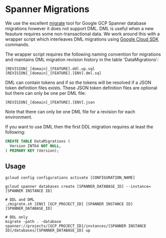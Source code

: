 # Spanner Migrations

We use the excellent [migrate](https://github.com/golang-migrate/migrate) tool for Google GCP Spanner database migrations however it does not support DML.
DML is useful when a new feauture requires some non-transactional data.
We work around this with a wrapper script which interleaves DML migrations using [Google Cloud SDK](https://cloud.google.com/sdk/install) commands.

The wrapper script requires the following naming convention for migrations and maintains DML migration revision history in the table 'DataMigrations':

    [REVISION]_[domain]_[FEATURE].ddl.up.sql
    [REVISION]_[domain]_[FEATURE].[ENV].dml.sql

DML can contain tokens and if so the tokens will be resolved if a JSON token definition files exists.
These JSON token definition files are optional but there can only be one per DML file:

    [REVISION]_[domain]_[FEATURE].[ENV].json

Note that there can only be one DML file for a revision for each environment.

If you want to use DML then the first DDL migration requires at least the following:

```sql
CREATE TABLE DataMigrations (
  Version INT64 NOT NULL,
) PRIMARY KEY (Version);
```

## Usage

```shell
gcloud config configurations activate [CONFIGURATION_NAME]

gcloud spanner databases create [SPANNER_DATABASE_ID] --instance=[SPANNER INSTANCE ID]

# DDL and DML
./migrate.sh [ENV] [GCP_PROJECT_ID] [SPANNER INSTANCE ID] [SPANNER_DATABASE_ID]

# DDL only
migrate -path . -database spanner://projects/[GCP_PROJECT_ID]/instances/[SPANNER INSTANCE ID]/databases/[SPANNER_DATABASE_ID] up
```
